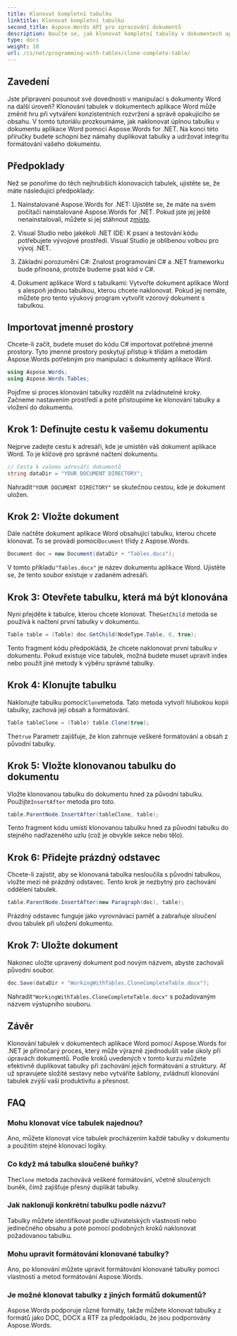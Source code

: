 ```yaml
---
title: Klonovat kompletní tabulku
linktitle: Klonovat kompletní tabulku
second_title: Aspose.Words API pro zpracování dokumentů
description: Naučte se, jak klonovat kompletní tabulky v dokumentech aplikace Word pomocí Aspose.Words for .NET, pomocí tohoto podrobného výukového programu krok za krokem.
type: docs
weight: 10
url: /cs/net/programming-with-tables/clone-complete-table/
---
```

## Zavedení

Jste připraveni posunout své dovednosti v manipulaci s dokumenty Word na další úroveň? Klonování tabulek v dokumentech aplikace Word může změnit hru při vytváření konzistentních rozvržení a správě opakujícího se obsahu. V tomto tutoriálu prozkoumáme, jak naklonovat úplnou tabulku v dokumentu aplikace Word pomocí Aspose.Words for .NET. Na konci této příručky budete schopni bez námahy duplikovat tabulky a udržovat integritu formátování vašeho dokumentu.

## Předpoklady

Než se ponoříme do těch nejhrubších klonovacích tabulek, ujistěte se, že máte následující předpoklady:

1. Nainstalované Aspose.Words for .NET: Ujistěte se, že máte na svém počítači nainstalované Aspose.Words for .NET. Pokud jste jej ještě nenainstalovali, můžete si jej stáhnout z[místo](https://releases.aspose.com/words/net/).

2. Visual Studio nebo jakékoli .NET IDE: K psaní a testování kódu potřebujete vývojové prostředí. Visual Studio je oblíbenou volbou pro vývoj .NET.

3. Základní porozumění C#: Znalost programování C# a .NET frameworku bude přínosná, protože budeme psát kód v C#.

4. Dokument aplikace Word s tabulkami: Vytvořte dokument aplikace Word s alespoň jednou tabulkou, kterou chcete naklonovat. Pokud jej nemáte, můžete pro tento výukový program vytvořit vzorový dokument s tabulkou.

## Importovat jmenné prostory

Chcete-li začít, budete muset do kódu C# importovat potřebné jmenné prostory. Tyto jmenné prostory poskytují přístup k třídám a metodám Aspose.Words potřebným pro manipulaci s dokumenty aplikace Word.

```csharp
using Aspose.Words;
using Aspose.Words.Tables;
```

Pojďme si proces klonování tabulky rozdělit na zvládnutelné kroky. Začneme nastavením prostředí a poté přistoupíme ke klonování tabulky a vložení do dokumentu.

## Krok 1: Definujte cestu k vašemu dokumentu

Nejprve zadejte cestu k adresáři, kde je umístěn váš dokument aplikace Word. To je klíčové pro správné načtení dokumentu.

```csharp
// Cesta k vašemu adresáři dokumentů
string dataDir = "YOUR DOCUMENT DIRECTORY";
```

 Nahradit`"YOUR DOCUMENT DIRECTORY"` se skutečnou cestou, kde je dokument uložen.

## Krok 2: Vložte dokument

 Dále načtěte dokument aplikace Word obsahující tabulku, kterou chcete klonovat. To se provádí pomocí`Document` třídy z Aspose.Words.

```csharp
Document doc = new Document(dataDir + "Tables.docx");
```

 V tomto příkladu`"Tables.docx"` je název dokumentu aplikace Word. Ujistěte se, že tento soubor existuje v zadaném adresáři.

## Krok 3: Otevřete tabulku, která má být klonována

 Nyní přejděte k tabulce, kterou chcete klonovat. The`GetChild` metoda se používá k načtení první tabulky v dokumentu.

```csharp
Table table = (Table) doc.GetChild(NodeType.Table, 0, true);
```

Tento fragment kódu předpokládá, že chcete naklonovat první tabulku v dokumentu. Pokud existuje více tabulek, možná budete muset upravit index nebo použít jiné metody k výběru správné tabulky.

## Krok 4: Klonujte tabulku

 Naklonujte tabulku pomocí`Clone`metoda. Tato metoda vytvoří hlubokou kopii tabulky, zachová její obsah a formátování.

```csharp
Table tableClone = (Table) table.Clone(true);
```

 The`true` Parametr zajišťuje, že klon zahrnuje veškeré formátování a obsah z původní tabulky.

## Krok 5: Vložte klonovanou tabulku do dokumentu

 Vložte klonovanou tabulku do dokumentu hned za původní tabulku. Použijte`InsertAfter` metoda pro toto.

```csharp
table.ParentNode.InsertAfter(tableClone, table);
```

Tento fragment kódu umístí klonovanou tabulku hned za původní tabulku do stejného nadřazeného uzlu (což je obvykle sekce nebo tělo).

## Krok 6: Přidejte prázdný odstavec

Chcete-li zajistit, aby se klonovaná tabulka nesloučila s původní tabulkou, vložte mezi ně prázdný odstavec. Tento krok je nezbytný pro zachování oddělení tabulek.

```csharp
table.ParentNode.InsertAfter(new Paragraph(doc), table);
```

Prázdný odstavec funguje jako vyrovnávací paměť a zabraňuje sloučení dvou tabulek při uložení dokumentu.

## Krok 7: Uložte dokument

Nakonec uložte upravený dokument pod novým názvem, abyste zachovali původní soubor.

```csharp
doc.Save(dataDir + "WorkingWithTables.CloneCompleteTable.docx");
```

 Nahradit`"WorkingWithTables.CloneCompleteTable.docx"` s požadovaným názvem výstupního souboru.

## Závěr

Klonování tabulek v dokumentech aplikace Word pomocí Aspose.Words for .NET je přímočarý proces, který může výrazně zjednodušit vaše úkoly při úpravách dokumentů. Podle kroků uvedených v tomto kurzu můžete efektivně duplikovat tabulky při zachování jejich formátování a struktury. Ať už spravujete složité sestavy nebo vytváříte šablony, zvládnutí klonování tabulek zvýší vaši produktivitu a přesnost.

## FAQ

### Mohu klonovat více tabulek najednou?
Ano, můžete klonovat více tabulek procházením každé tabulky v dokumentu a použitím stejné klonovací logiky.

### Co když má tabulka sloučené buňky?
 The`Clone` metoda zachovává veškeré formátování, včetně sloučených buněk, čímž zajišťuje přesný duplikát tabulky.

### Jak naklonuji konkrétní tabulku podle názvu?
Tabulky můžete identifikovat podle uživatelských vlastností nebo jedinečného obsahu a poté pomocí podobných kroků naklonovat požadovanou tabulku.

### Mohu upravit formátování klonované tabulky?
Ano, po klonování můžete upravit formátování klonované tabulky pomocí vlastností a metod formátování Aspose.Words.

### Je možné klonovat tabulky z jiných formátů dokumentů?
Aspose.Words podporuje různé formáty, takže můžete klonovat tabulky z formátů jako DOC, DOCX a RTF za předpokladu, že jsou podporovány Aspose.Words.